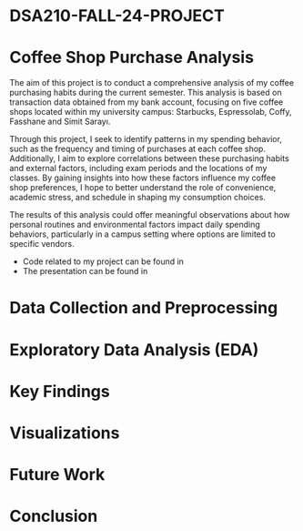 # DSA210-FALL-24-PROJECT

# Coffee Shop Purchase Analysis 

The aim of this project is to conduct a comprehensive analysis of my coffee purchasing habits during the current semester. This analysis is based on transaction data obtained from my bank account, focusing on five coffee shops located within my university campus: Starbucks, Espressolab, Coffy, Fasshane and Simit Sarayı.

Through this project, I seek to identify patterns in my spending behavior, such as the frequency and timing of purchases at each coffee shop. Additionally, I aim to explore correlations between these purchasing habits and external factors, including exam periods and the locations of my classes. By gaining insights into how these factors influence my coffee shop preferences, I hope to better understand the role of convenience, academic stress, and schedule in shaping my consumption choices.

The results of this analysis could offer meaningful observations about how personal routines and environmental factors impact daily spending behaviors, particularly in a campus setting where options are limited to specific vendors.

- Code related to my project can be found in
- The presentation can be found in

# Data Collection and Preprocessing

# Exploratory Data Analysis (EDA)

# Key Findings

# Visualizations

# Future Work

# Conclusion 
